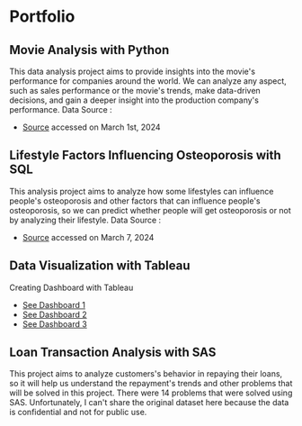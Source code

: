 # Portfolio

## Movie Analysis with Python
This data analysis project aims to provide insights into the movie's performance for companies around the world. We can analyze any aspect, such as sales performance or the movie's trends, make data-driven decisions, and gain a deeper insight into the production company's performance.
Data Source : 
- [Source](https://www.kaggle.com/datasets/asaniczka/tmdb-movies-dataset-2023-930k-movies) accessed on March 1st, 2024

## Lifestyle Factors Influencing Osteoporosis with SQL
This analysis project aims to analyze how some lifestyles can influence people's osteoporosis and other factors that can influence people's osteoporosis, so we can predict whether people will get osteoporosis or not by analyzing their lifestyle.
Data Source : 
- [Source](https://www.kaggle.com/datasets/amitvkulkarni/lifestyle-factors-influencing-osteoporosis) accessed on March 7, 2024

## Data Visualization with Tableau
Creating Dashboard with Tableau 
- [See Dashboard 1](https://public.tableau.com/shared/R8TQ6CBPJ?:display_count=n&:origin=viz_share_link)
- [See Dashboard 2](https://public.tableau.com/views/C3_Case1/Dashboard1?:language=en-US&:sid=&:display_count=n&:origin=viz_share_link)
- [See Dashboard 3](https://public.tableau.com/views/AirBnB_FullProject_16785162410950/Dashboard1?:language=en-US&:sid=&:display_count=n&:origin=viz_share_link)

## Loan Transaction Analysis with SAS
This project aims to analyze customers's behavior in repaying their loans, so it will help us understand the repayment's trends and other problems that will be solved in this project. There were 14 problems that were solved using SAS. Unfortunately, I can't share the original dataset here because the data is confidential and not for public use.
